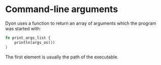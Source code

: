 # Command-line arguments

Dyon uses a function to return an array of arguments which the program
was started with:

```rust
fn print_args_list {
    println(args_os())
}
```

The first element is usually the path of the executable.

